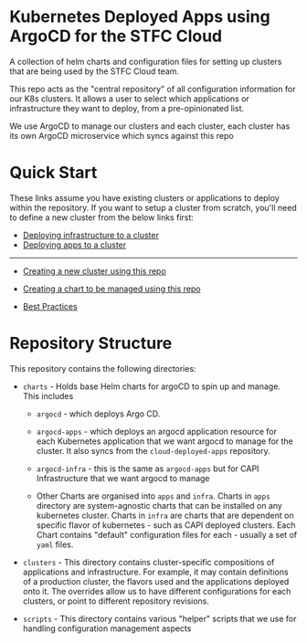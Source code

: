 # Kubernetes Deployed Apps using ArgoCD for the STFC Cloud 

A collection of helm charts and configuration files for setting up clusters that are being used by the STFC Cloud team. 

This repo acts as the "central repository" of all configuration information for our K8s clusters. It allows a user to select which applications or infrastructure they want to deploy, from a pre-opinionated list.

We use ArgoCD to manage our clusters and each cluster, each cluster has its own ArgoCD microservice which syncs against this repo

# Quick Start

These links assume you have existing clusters or applications to deploy within the repository. If you want to setup a cluster from scratch, you'll need to define a new cluster from the below links first:
- [Deploying infrastructure to a cluster](docs/DEPLOYING_INFRA.md) 
- [Deploying apps to a cluster](docs/DEPLOYING_APPS.md)

---

- [Creating a new cluster using this repo](docs/DEPLOYING_CLUSTER.md)
- [Creating a chart to be managed using this repo](docs/MODIFYING_CHARTS.md)
  
- [Best Practices](docs/BEST_PRACTICES.md)


# Repository Structure

This repository contains the following directories:

- `charts` - Holds base Helm charts for argoCD to spin up and manage. This includes
  - `argocd` - which deploys Argo CD.

  - `argocd-apps` - which deploys an argocd application resource for each Kubernetes application that we want argocd to manage for the cluster. It also syncs from the `cloud-deployed-apps` repository.

  - `argocd-infra` - this is the same as `argocd-apps` but for CAPI Infrastructure that we want argocd to manage
  
  - Other Charts are organised into `apps` and `infra`. Charts in `apps` directory are system-agnostic charts that can be installed on any kubernetes cluster. Charts in `infra` are charts that are dependent on specific flavor of kubernetes - such as CAPI deployed clusters. Each Chart contains "default" configuration files for each - usually a set of `yaml` files. 

- `clusters` - This directory contains cluster-specific compositions of applications and infrastructure. For example, it may contain definitions of a production cluster, the flavors used and the applications deployed onto it. The overrides allow us to have different configurations for each clusters, or point to different repository revisions.

- `scripts` - This directory contains various "helper" scripts that we use for handling configuration management aspects

